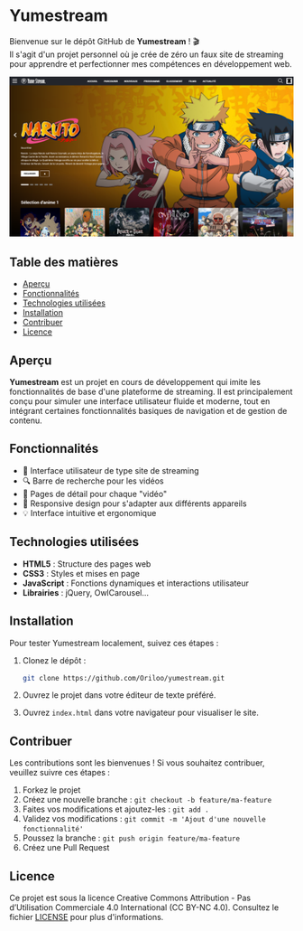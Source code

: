 # Yumestream

Bienvenue sur le dépôt GitHub de **Yumestream** ! 🎬  
Il s'agit d'un projet personnel où je crée de zéro un faux site de streaming pour apprendre et perfectionner mes compétences en développement web.

![Capture d'écran de la page d'accueil de Yumestream](github/CapturePage.png)

## Table des matières

- [Aperçu](#aperçu)
- [Fonctionnalités](#fonctionnalités)
- [Technologies utilisées](#technologies-utilisées)
- [Installation](#installation)
- [Contribuer](#contribuer)
- [Licence](#licence)

## Aperçu

**Yumestream** est un projet en cours de développement qui imite les fonctionnalités de base d'une plateforme de streaming. Il est principalement conçu pour simuler une interface utilisateur fluide et moderne, tout en intégrant certaines fonctionnalités basiques de navigation et de gestion de contenu.

## Fonctionnalités

- 🎥 Interface utilisateur de type site de streaming
- 🔍 Barre de recherche pour les vidéos
- 📄 Pages de détail pour chaque "vidéo"
- 📱 Responsive design pour s'adapter aux différents appareils
- 💡 Interface intuitive et ergonomique

## Technologies utilisées

- **HTML5** : Structure des pages web
- **CSS3** : Styles et mises en page
- **JavaScript** : Fonctions dynamiques et interactions utilisateur
- **Librairies** : jQuery, OwlCarousel...
  
## Installation

Pour tester Yumestream localement, suivez ces étapes :

1. Clonez le dépôt :

   ```bash
   git clone https://github.com/Oriloo/yumestream.git
   ```

2. Ouvrez le projet dans votre éditeur de texte préféré.

3. Ouvrez `index.html` dans votre navigateur pour visualiser le site.

## Contribuer

Les contributions sont les bienvenues ! Si vous souhaitez contribuer, veuillez suivre ces étapes :

1. Forkez le projet
2. Créez une nouvelle branche : `git checkout -b feature/ma-feature`
3. Faites vos modifications et ajoutez-les : `git add .`
4. Validez vos modifications : `git commit -m 'Ajout d'une nouvelle fonctionnalité'`
5. Poussez la branche : `git push origin feature/ma-feature`
6. Créez une Pull Request

## Licence

Ce projet est sous la licence Creative Commons Attribution - Pas d’Utilisation Commerciale 4.0 International (CC BY-NC 4.0). Consultez le fichier [LICENSE](LICENSE) pour plus d'informations.